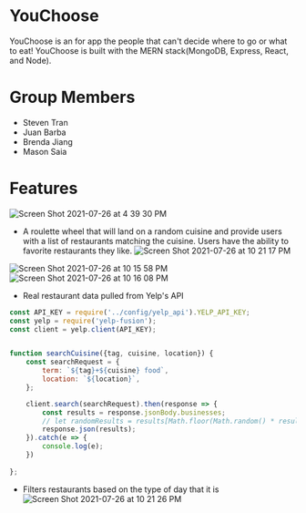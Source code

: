 # YouChoose

YouChoose is an for app the people that can't decide where to go or what to eat! YouChoose is built with the MERN stack(MongoDB, Express, React, and Node).

# Group Members
* Steven Tran
* Juan Barba
* Brenda Jiang
* Mason Saia

# Features
![Screen Shot 2021-07-26 at 4 39 30 PM](https://user-images.githubusercontent.com/78631034/127099343-c6cc4b34-8fd8-4329-80ed-bc9d25f94db3.png)


* A roulette wheel that will land on a random cuisine and provide users with a list of restaurants matching the cuisine. Users have the ability to favorite restaurants they like.
![Screen Shot 2021-07-26 at 10 21 17 PM](https://user-images.githubusercontent.com/78631034/127099910-aee08137-6c27-4db2-ade9-5ef27543079f.png)

![Screen Shot 2021-07-26 at 10 15 58 PM](https://user-images.githubusercontent.com/78631034/127099547-b51e2ab1-0ebd-4918-8a6f-9598cd3d63d3.png)
![Screen Shot 2021-07-26 at 10 16 08 PM](https://user-images.githubusercontent.com/78631034/127099552-a5a407e7-2696-4c63-bcba-6bf01957aed7.png)


* Real restaurant data pulled from Yelp's API
```Javascript
const API_KEY = require('../config/yelp_api').YELP_API_KEY;
const yelp = require('yelp-fusion');
const client = yelp.client(API_KEY);


function searchCuisine({tag, cuisine, location}) {
    const searchRequest = {
        term: `${tag}+${cuisine} food`,
        location: `${location}`,
    };

    client.search(searchRequest).then(response => {
        const results = response.jsonBody.businesses;
        // let randomResults = results[Math.floor(Math.random() * results.length)].slice(0, 10);
        response.json(results);
    }).catch(e => {
        console.log(e);
    })
    
};

```
* Filters restaurants based on the type of day that it is
![Screen Shot 2021-07-26 at 10 21 26 PM](https://user-images.githubusercontent.com/78631034/127099917-d705f6eb-b341-444c-a8a3-b841f23d27d9.png)



